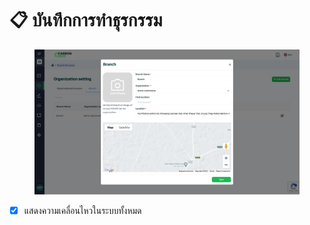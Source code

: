 # 📋 บันทึกการทำธุรกรรม

<figure><img src="../.gitbook/assets/image (71).png" alt=""><figcaption></figcaption></figure>

* [x] แสดงความเคลื่อนไหวในระบบทั้งหมด
